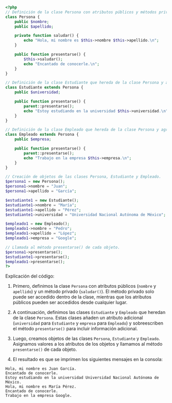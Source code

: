 ```php
<?php
// Definición de la clase Persona con atributos públicos y métodos privados.
class Persona {
    public $nombre;
    public $apellido;

    private function saludar() {
        echo "Hola, mi nombre es $this->nombre $this->apellido.\n";
    }

    public function presentarse() {
        $this->saludar();
        echo "Encantado de conocerle.\n";
    }
}

// Definición de la clase Estudiante que hereda de la clase Persona y agrega un atributo adicional.
class Estudiante extends Persona {
    public $universidad;

    public function presentarse() {
        parent::presentarse();
        echo "Estoy estudiando en la universidad $this->universidad.\n";
    }
}

// Definición de la clase Empleado que hereda de la clase Persona y agrega un atributo adicional.
class Empleado extends Persona {
    public $empresa;

    public function presentarse() {
        parent::presentarse();
        echo "Trabajo en la empresa $this->empresa.\n";
    }
}

// Creación de objetos de las clases Persona, Estudiante y Empleado.
$persona1 = new Persona();
$persona1->nombre = "Juan";
$persona1->apellido = "García";

$estudiante1 = new Estudiante();
$estudiante1->nombre = "María";
$estudiante1->apellido = "Pérez";
$estudiante1->universidad = "Universidad Nacional Autónoma de México";

$empleado1 = new Empleado();
$empleado1->nombre = "Pedro";
$empleado1->apellido = "López";
$empleado1->empresa = "Google";

// Llamada al método presentarse() de cada objeto.
$persona1->presentarse();
$estudiante1->presentarse();
$empleado1->presentarse();
?>
```

Explicación del código:

1. Primero, definimos la clase `Persona` con atributos públicos (`nombre` y `apellido`) y un método privado (`saludar()`). El método privado solo puede ser accedido dentro de la clase, mientras que los atributos públicos pueden ser accedidos desde cualquier lugar.

2. A continuación, definimos las clases `Estudiante` y `Empleado` que heredan de la clase `Persona`. Estas clases añaden un atributo adicional (`universidad` para `Estudiante` y `empresa` para `Empleado`) y sobreescriben el método `presentarse()` para incluir información adicional.

3. Luego, creamos objetos de las clases `Persona`, `Estudiante` y `Empleado`. Asignamos valores a los atributos de los objetos y llamamos al método `presentarse()` de cada objeto.

4. El resultado es que se imprimen los siguientes mensajes en la consola:

```
Hola, mi nombre es Juan García.
Encantado de conocerle.
Estoy estudiando en la universidad Universidad Nacional Autónoma de México.
Hola, mi nombre es María Pérez.
Encantado de conocerle.
Trabajo en la empresa Google.
```